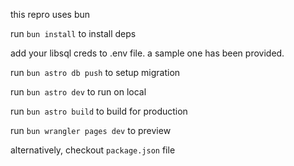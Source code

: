 this repro uses bun

run `bun install` to install deps

add your libsql creds to .env file. a sample one has been provided.

run `bun astro db push` to setup migration

run `bun astro dev` to run on local

run `bun astro build` to build for production

run `bun wrangler pages dev` to preview

alternatively, checkout `package.json` file
